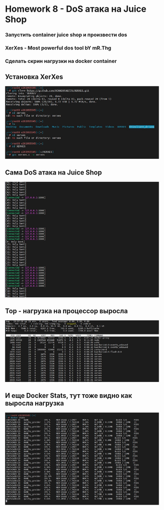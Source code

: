 # Homework 8 - DoS атака на Juice Shop    

### Запустить container juice shop и произвести dos    
### XerXes - Most powerful dos tool bY mR.Thg    
### Сделать скрин нагрузки на docker container     

## **Установка XerXes**  
![Xerxes Install](./Xerxes_install.jpg)

## **Сама DoS атака на Juice Shop**
![Attack](./Attack.jpg)

## **Top - нагрузка на процессор выросла**
![Top](./Top.jpg)

## **И еще Docker Stats, тут тоже видно как выросла нагрузка**
![Docker Stats](./Docker_Stats.jpg)

